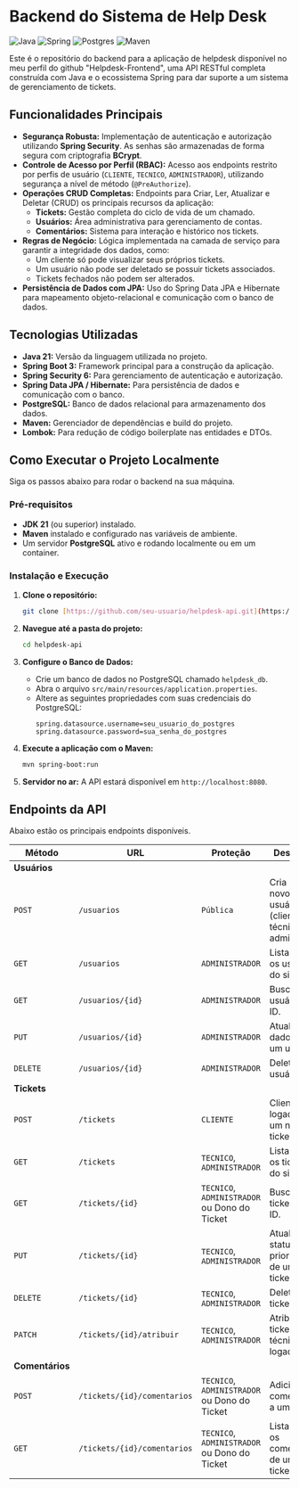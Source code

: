# Backend do Sistema de Help Desk

![Java](https://img.shields.io/badge/java-%23ED8B00.svg?style=for-the-badge&logo=openjdk&logoColor=white)
![Spring](https://img.shields.io/badge/spring-%236DB33F.svg?style=for-the-badge&logo=spring&logoColor=white)
![Postgres](https://img.shields.io/badge/postgres-%23316192.svg?style=for-the-badge&logo=postgresql&logoColor=white)
![Maven](https://img.shields.io/badge/apache_maven-C71A36?style=for-the-badge&logo=apachemaven&logoColor=white)

Este é o repositório do backend para a aplicação de helpdesk disponível no meu perfil do github "Helpdesk-Frontend", uma API RESTful completa construída com Java e o ecossistema Spring para dar suporte a um sistema de gerenciamento de tickets.

## Funcionalidades Principais

* **Segurança Robusta:** Implementação de autenticação e autorização utilizando **Spring Security**. As senhas são armazenadas de forma segura com criptografia **BCrypt**.
* **Controle de Acesso por Perfil (RBAC):** Acesso aos endpoints restrito por perfis de usuário (`CLIENTE`, `TECNICO`, `ADMINISTRADOR`), utilizando segurança a nível de método (`@PreAuthorize`).
* **Operações CRUD Completas:** Endpoints para Criar, Ler, Atualizar e Deletar (CRUD) os principais recursos da aplicação:
    * **Tickets:** Gestão completa do ciclo de vida de um chamado.
    * **Usuários:** Área administrativa para gerenciamento de contas.
    * **Comentários:** Sistema para interação e histórico nos tickets.
* **Regras de Negócio:** Lógica implementada na camada de serviço para garantir a integridade dos dados, como:
    * Um cliente só pode visualizar seus próprios tickets.
    * Um usuário não pode ser deletado se possuir tickets associados.
    * Tickets fechados não podem ser alterados.
* **Persistência de Dados com JPA:** Uso do Spring Data JPA e Hibernate para mapeamento objeto-relacional e comunicação com o banco de dados.

## Tecnologias Utilizadas

* **Java 21:** Versão da linguagem utilizada no projeto.
* **Spring Boot 3:** Framework principal para a construção da aplicação.
* **Spring Security 6:** Para gerenciamento de autenticação e autorização.
* **Spring Data JPA / Hibernate:** Para persistência de dados e comunicação com o banco.
* **PostgreSQL:** Banco de dados relacional para armazenamento dos dados.
* **Maven:** Gerenciador de dependências e build do projeto.
* **Lombok:** Para redução de código boilerplate nas entidades e DTOs.

## Como Executar o Projeto Localmente

Siga os passos abaixo para rodar o backend na sua máquina.

### Pré-requisitos

* **JDK 21** (ou superior) instalado.
* **Maven** instalado e configurado nas variáveis de ambiente.
* Um servidor **PostgreSQL** ativo e rodando localmente ou em um container.

### Instalação e Execução

1.  **Clone o repositório:**
    ```bash
    git clone [https://github.com/seu-usuario/helpdesk-api.git](https://github.com/seu-usuario/helpdesk-api.git)
    ```

2.  **Navegue até a pasta do projeto:**
    ```bash
    cd helpdesk-api
    ```

3.  **Configure o Banco de Dados:**
    * Crie um banco de dados no PostgreSQL chamado `helpdesk_db`.
    * Abra o arquivo `src/main/resources/application.properties`.
    * Altere as seguintes propriedades com suas credenciais do PostgreSQL:
      ```properties
      spring.datasource.username=seu_usuario_do_postgres
      spring.datasource.password=sua_senha_do_postgres
      ```

4.  **Execute a aplicação com o Maven:**
    ```bash
    mvn spring-boot:run
    ```

5.  **Servidor no ar:** A API estará disponível em `http://localhost:8080`.

## Endpoints da API

Abaixo estão os principais endpoints disponíveis.

| Método | URL | Proteção | Descrição |
|---|---|---|---|
| **Usuários** | | | |
| `POST` | `/usuarios` | `Pública` | Cria um novo usuário (cliente, técnico ou admin). |
| `GET` | `/usuarios` | `ADMINISTRADOR` | Lista todos os usuários do sistema. |
| `GET` | `/usuarios/{id}` | `ADMINISTRADOR` | Busca um usuário por ID. |
| `PUT` | `/usuarios/{id}` | `ADMINISTRADOR` | Atualiza os dados de um usuário. |
| `DELETE` | `/usuarios/{id}` | `ADMINISTRADOR` | Deleta um usuário. |
| **Tickets** | | | |
| `POST` | `/tickets` | `CLIENTE` | Cliente logado cria um novo ticket. |
| `GET` | `/tickets` | `TECNICO`, `ADMINISTRADOR` | Lista todos os tickets do sistema. |
| `GET` | `/tickets/{id}` | `TECNICO`, `ADMINISTRADOR` ou Dono do Ticket | Busca um ticket por ID. |
| `PUT` | `/tickets/{id}` | `TECNICO`, `ADMINISTRADOR` | Atualiza o status ou prioridade de um ticket. |
| `DELETE` | `/tickets/{id}` | `TECNICO`, `ADMINISTRADOR` | Deleta um ticket. |
| `PATCH` | `/tickets/{id}/atribuir`| `TECNICO`, `ADMINISTRADOR` | Atribui o ticket ao técnico logado. |
| **Comentários** | | | |
| `POST` | `/tickets/{id}/comentarios` | `TECNICO`, `ADMINISTRADOR` ou Dono do Ticket | Adiciona um comentário a um ticket. |
| `GET` | `/tickets/{id}/comentarios` | `TECNICO`, `ADMINISTRADOR` ou Dono do Ticket | Lista todos os comentários de um ticket. |


